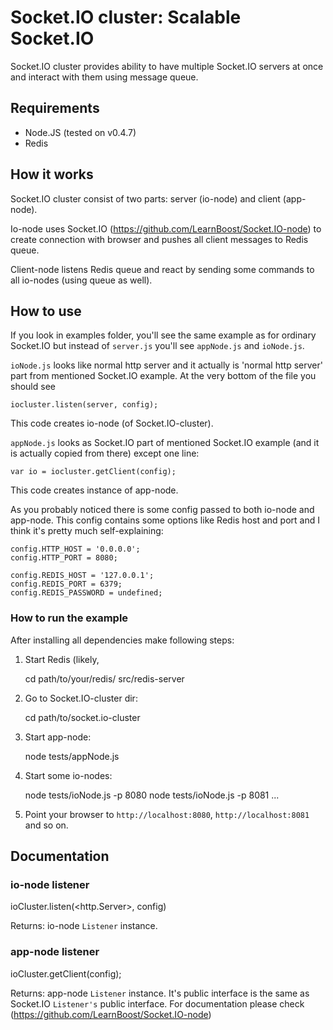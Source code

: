 Socket.IO cluster: Scalable Socket.IO
=====================================

Socket.IO cluster provides ability to have multiple Socket.IO servers at once and interact with them using message queue.

## Requirements
- Node.JS (tested on v0.4.7)
- Redis

## How it works
Socket.IO cluster consist of two parts: server (io-node) and client (app-node).

Io-node uses Socket.IO (https://github.com/LearnBoost/Socket.IO-node) to create connection with browser and pushes all
client messages to Redis queue.

Client-node listens Redis queue and react by sending some commands to all io-nodes (using queue as well).

## How to use
If you look in examples folder, you'll see the same example as for ordinary Socket.IO but instead of `server.js` you'll
see `appNode.js` and `ioNode.js`.

`ioNode.js` looks like normal http server and it actually is 'normal http server' part from mentioned Socket.IO example.
At the very bottom of the file you should see

    iocluster.listen(server, config);

This code creates io-node (of Socket.IO-cluster).

`appNode.js` looks as Socket.IO part of mentioned Socket.IO example (and it is actually copied from there) except one
line:

    var io = iocluster.getClient(config);

This code creates instance of app-node.

As you probably noticed there is some config passed to both io-node and app-node. This config contains some options
like Redis host and port and I think it's pretty much self-explaining:

    config.HTTP_HOST = '0.0.0.0';
    config.HTTP_PORT = 8080;

    config.REDIS_HOST = '127.0.0.1';
    config.REDIS_PORT = 6379;
    config.REDIS_PASSWORD = undefined;

### How to run the example
After installing all dependencies make following steps:
1. Start Redis (likely,

    cd path/to/your/redis/
    src/redis-server

2. Go to Socket.IO-cluster dir:

    cd path/to/socket.io-cluster

3. Start app-node:

    node tests/appNode.js

4. Start some io-nodes:

    node tests/ioNode.js -p 8080
    node tests/ioNode.js -p 8081
    ...

5. Point your browser to `http://localhost:8080`, `http://localhost:8081` and so on.

## Documentation

### io-node listener

ioCluster.listen(<http.Server>, config)

Returns: io-node `Listener` instance.

### app-node listener

ioCluster.getClient(config);

Returns: app-node `Listener` instance.
It's public interface is the same as Socket.IO `Listener's` public interface. For documentation please check (https://github.com/LearnBoost/Socket.IO-node)

